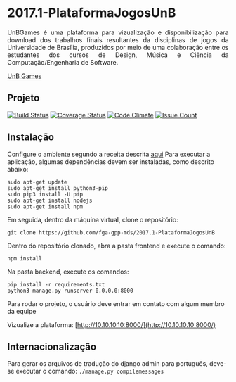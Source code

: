 # 2017.1-PlataformaJogosUnB
<p align="justify">UnBGames é uma plataforma para vizualização e disponibilização para download dos trabalhos finais resultantes da disciplinas de jogos da Universidade de Brasília, produzidos por meio de uma colaboração entre os estudantes dos cursos de Design, Música e Ciência da Computação/Engenharia de Software.</p>

[UnB Games](http://unbgames.lappis.rocks/)

## Projeto

[![Build Status](https://travis-ci.org/fga-gpp-mds/2017.1-PlataformaJogosUnB.svg?branch=master)](https://travis-ci.org/fga-gpp-mds/2017.1-PlataformaJogosUnB)
[![Coverage Status](https://coveralls.io/repos/github/fga-gpp-mds/2017.1-PlataformaJogosUnB/badge.svg)](https://coveralls.io/github/fga-gpp-mds/2017.1-PlataformaJogosUnB)
[![Code Climate](https://codeclimate.com/github/fga-gpp-mds/2017.1-PlataformaJogosUnB/badges/gpa.svg)](https://codeclimate.com/github/fga-gpp-mds/2017.1-PlataformaJogosUnB)
[![Issue Count](https://codeclimate.com/github/fga-gpp-mds/2017.1-PlataformaJogosUnB/badges/issue_count.svg)](https://codeclimate.com/github/fga-gpp-mds/2017.1-PlataformaJogosUnB)

## Instalação
Configure o ambiente segundo a receita descrita [aqui](https://github.com/PlataformaJogosUnB/chef-devenv)
Para executar a aplicação, algumas dependências devem ser instaladas, como descrito abaixo:

`sudo apt-get update`
</br>
`sudo apt-get install python3-pip`
</br>
`sudo pip3 install -U pip`
</br>
`sudo apt-get install nodejs` 
</br>
`sudo apt-get install npm` 

Em seguida, dentro da máquina virtual, clone o repositório:

`git clone https://github.com/fga-gpp-mds/2017.1-PlataformaJogosUnB`


Dentro do repositório clonado, abra a pasta frontend e execute o comando:

`npm install`

Na pasta backend, execute os comandos:

`pip install -r requirements.txt`
</br> 
`python3 manage.py runserver 0.0.0.0:8000`

Para rodar o projeto, o usuário deve entrar em contato com algum membro da equipe

Vizualize a plataforma:  [http://10.10.10.10:8000/](http://10.10.10.10:8000/)

## Internacionalização

Para gerar os arquivos de tradução do django admin para português, deve-se executar o comando: ```./manage.py compilemessages```

